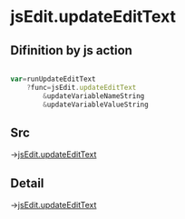 # jsEdit.updateEditText

## Difinition by js action

```js.js

var=runUpdateEditText
	?func=jsEdit.updateEditText
		&updateVariableNameString
		&updateVariableValueString
```

## Src

->[jsEdit.updateEditText](https://github.com/puutaro/CommandClick/blob/master/app/src/main/java/com/puutaro/commandclick/fragment_lib/terminal_fragment/js_interface/edit/JsEdit.kt#L49)

## Detail

->[jsEdit.updateEditText](https://github.com/puutaro/CommandClick/blob/master/md/developer/js_interface/details/edit/JsEdit/updateEditText.md)
